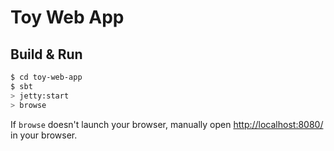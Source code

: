 # Toy Web App #

## Build & Run ##

```sh
$ cd toy-web-app
$ sbt
> jetty:start
> browse
```

If `browse` doesn't launch your browser, manually open [http://localhost:8080/](http://localhost:8080/) in your browser.
